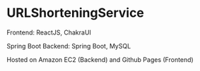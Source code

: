 # URLShorteningService
Frontend: ReactJS, ChakraUI

Spring Boot Backend: Spring Boot, MySQL


Hosted on Amazon EC2 (Backend) and Github Pages (Frontend)  

